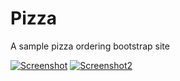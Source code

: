 Pizza
=====

A sample pizza ordering bootstrap site

[![Screenshot](https://raw.githubusercontent.com/redhoodie/pizza/master/screenshot.png)](#Screenshot)
[![Screenshot2](https://raw.githubusercontent.com/redhoodie/pizza/master/screenshot2.png)](#Screenshot2)
